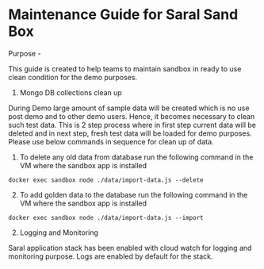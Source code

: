 # Maintenance Guide for Saral Sand Box

Purpose -&#x20;

This guide is created to help teams to maintain sandbox in ready to use clean condition for the demo purposes.

1. Mongo DB collections clean up

During Demo large amount of sample data will be created which is no use post demo and to other demo users. Hence, it becomes necessary to clean such test data.  This is 2 step process where in first step current data will be deleted and in next step, fresh test data will be loaded for demo purposes. Please use below commands in sequence for clean up of data.

1. &#x20;To delete any old data from database run the following command in the VM where the sandbox app is installed

```
docker exec sandbox node ./data/import-data.js --delete
```

2. &#x20;To add golden data to the database run the following command in the VM where the sandbox app is installed

```
docker exec sandbox node ./data/import-data.js --import
```

2. Logging and Monitoring

Saral application stack has been enabled with cloud watch for logging and monitoring purpose. Logs are enabled by default for the stack.



